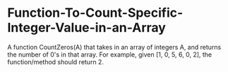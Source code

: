 # Function-To-Count-Specific-Integer-Value-in-an-Array
A function CountZeros(A) that takes in an array of integers A, and returns the number of 0's in that array. For example, given [1, 0, 5, 6, 0, 2], the function/method should return 2.
